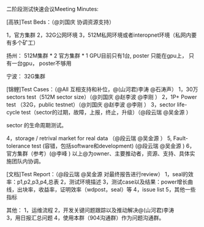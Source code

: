 二阶段测试快速会议Meeting Minutes:

[高铁]Test Beds：（@刘国庆  协调资源支持）

1，官方集群
2，32G公网环境
3，512M私网环境或者interopnet环境（私网内要有多个矿工）

扬州：
512M集群 * 2
官方集群  * 1
GPU目前只有1台, poster 只能在gpu上， 只有一台gpu， poster不够用

宁波：
32G集群


[锦鲤]Test Cases：（@All   互相支持和补位，@(山河君)李涛  @石涛声）
1，30万sectors test（512M sector size）（@刘国庆  @赵李波  @李刚 ）
2，1P+ Power test （32G，public testnet）（@刘国庆  @赵李波  @李刚  ）
3，sector life-cycle test（sector的过期，故障，上报，终止，升级）（@段云瑞  @吴金源  ）

sector 的生命周期测试。

4，storage / retrival market for real data  （@段云瑞  @吴金源   ）
5,   Fault-tolerance test (容错，包括software和development) (@段云瑞  @吴金源   )
6，官方集群（参考）(@李峰    )
以上@为owner、主要推动者，资源、支持、具体实施团队内协调。

[文档]Test Report：（@段云瑞  @吴金源  对最终报告进行review）
1，seal的效率：p1,p2,p3,p4,总表
2，测试环境描述
3，测试case以及结果：power增长曲线，出块率，收益率，证明效率（wdpost，seal）等
4，issue list
5，其他一些指标

其他：
1，运维流程
2，开发关键问题跟踪以及推动解决@(山河君)李涛  
3，用日报汇总问题
4，使用本群（904沟通群）作为问题沟通群。
